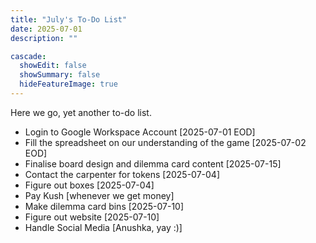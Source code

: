 ```yaml
---
title: "July's To-Do List"
date: 2025-07-01
description: ""

cascade:
  showEdit: false
  showSummary: false
  hideFeatureImage: true
---
```


Here we go, yet another to-do list.

- Login to Google Workspace Account [2025-07-01 EOD]
- Fill the spreadsheet on our understanding of the game [2025-07-02 EOD]
- Finalise board design and dilemma card content [2025-07-15]
- Contact the carpenter for tokens [2025-07-04]
- Figure out boxes [2025-07-04]
- Pay Kush [whenever we get money]
- Make dilemma card bins [2025-07-10]
- Figure out website [2025-07-10]
- Handle Social Media [Anushka, yay :)]
